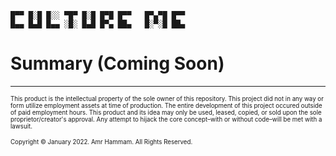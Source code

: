 ```
█▀▀ █░█ █░░ ▀█▀ █░█ █▀█ █▀▀   █▀▄▀█ █▀▀
█▄▄ █▄█ █▄▄ ░█░ █▄█ █▀▄ ██▄   █░▀░█ ██▄
```

# Summary (Coming Soon)

---

<sub><sup>This product is the intellectual property of the sole owner of this repository. This project did not in any way or form utilize employment assets at time of production. The entire development of this project occured outside of paid employment hours. This product and its idea may only be used, leased, copied, or sold upon the sole proprietor/creator's approval. Any attempt to hijack the core concept–with or without code–will be met with a lawsuit.</sup></sub>

<sub><sup>Copyright © January 2022. Amr Hammam. All Rights Reserved.</sup></sub>